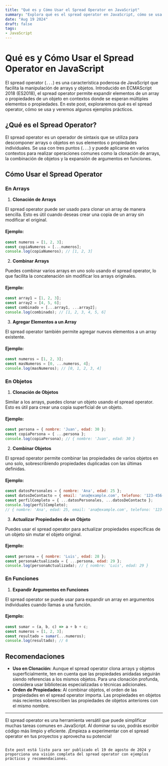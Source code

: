 ```yaml
---
title: "Qué es y Cómo Usar el Spread Operator en JavaScript"
summary: "Explora qué es el spread operator en JavaScript, cómo se usa y descubre algunos ejemplos prácticos."
date: "Aug 19 2024"
draft: false
tags:
- JavaScript
---
```


# Qué es y Cómo Usar el Spread Operator en JavaScript

El spread operator (`...`) es una característica poderosa de JavaScript que facilita la manipulación de arrays y objetos. Introducido en ECMAScript 2018 (ES2018), el spread operator permite expandir elementos de un array o propiedades de un objeto en contextos donde se esperan múltiples elementos o propiedades. En este post, exploraremos qué es el spread operator, cómo se usa y veremos algunos ejemplos prácticos.

## ¿Qué es el Spread Operator?

El spread operator es un operador de sintaxis que se utiliza para descomponer arrays o objetos en sus elementos o propiedades individuales. Se usa con tres puntos (`...`) y puede aplicarse en varios contextos para realizar operaciones comunes como la clonación de arrays, la combinación de objetos y la expansión de argumentos en funciones.

## Cómo Usar el Spread Operator

### En Arrays

1. **Clonación de Arrays**

El spread operator puede ser usado para clonar un array de manera sencilla. Esto es útil cuando deseas crear una copia de un array sin modificar el original.

#### Ejemplo:
```javascript
const numeros = [1, 2, 3];
const copiaNumeros = [...numeros];
console.log(copiaNumeros); // [1, 2, 3]
```

2. **Combinar Arrays**

Puedes combinar varios arrays en uno solo usando el spread operator, lo que facilita la concatenación sin modificar los arrays originales.

#### Ejemplo:
```javascript
const array1 = [1, 2, 3];
const array2 = [4, 5, 6];
const combinado = [...array1, ...array2];
console.log(combinado); // [1, 2, 3, 4, 5, 6]
```

3. **Agregar Elementos a un Array**

El spread operator también permite agregar nuevos elementos a un array existente.

#### Ejemplo:
```javascript
const numeros = [1, 2, 3];
const masNumeros = [0, ...numeros, 4];
console.log(masNumeros); // [0, 1, 2, 3, 4]
```

### En Objetos

1. **Clonación de Objetos**

Similar a los arrays, puedes clonar un objeto usando el spread operator. Esto es útil para crear una copia superficial de un objeto.

#### Ejemplo:
```javascript
const persona = { nombre: 'Juan', edad: 30 };
const copiaPersona = { ...persona };
console.log(copiaPersona); // { nombre: 'Juan', edad: 30 }
```

2. **Combinar Objetos**

El spread operator permite combinar las propiedades de varios objetos en uno solo, sobrescribiendo propiedades duplicadas con las últimas definidas.

#### Ejemplo:
```javascript
const datosPersonales = { nombre: 'Ana', edad: 25 };
const datosDeContacto = { email: 'ana@example.com', telefono: '123-456-7890' };
const perfilCompleto = { ...datosPersonales, ...datosDeContacto };
console.log(perfilCompleto); 
// { nombre: 'Ana', edad: 25, email: 'ana@example.com', telefono: '123-456-7890' }
```

3. **Actualizar Propiedades de un Objeto**

Puedes usar el spread operator para actualizar propiedades específicas de un objeto sin mutar el objeto original.

#### Ejemplo:
```javascript
const persona = { nombre: 'Luis', edad: 28 };
const personaActualizada = { ...persona, edad: 29 };
console.log(personaActualizada); // { nombre: 'Luis', edad: 29 }
```

### En Funciones

1. **Expandir Argumentos en Funciones**

El spread operator se puede usar para expandir un array en argumentos individuales cuando llamas a una función.

#### Ejemplo:
```javascript
const sumar = (a, b, c) => a + b + c;
const numeros = [1, 2, 3];
const resultado = sumar(...numeros);
console.log(resultado); // 6
```

## Recomendaciones

- **Uso en Clonación:** Aunque el spread operator clona arrays y objetos superficialmente, ten en cuenta que las propiedades anidadas seguirán siendo referencias a los mismos objetos. Para una clonación profunda, considera usar bibliotecas especializadas o técnicas adicionales.
- **Orden de Propiedades:** Al combinar objetos, el orden de las propiedades en el spread operator importa. Las propiedades en objetos más recientes sobrescriben las propiedades de objetos anteriores con el mismo nombre.

---

El spread operator es una herramienta versátil que puede simplificar muchas tareas comunes en JavaScript. Al dominar su uso, podrás escribir código más limpio y eficiente. ¡Empieza a experimentar con el spread operator en tus proyectos y aprovecha su potencia!
```

Este post está listo para ser publicado el 19 de agosto de 2024 y proporciona una visión completa del spread operator con ejemplos prácticos y recomendaciones.